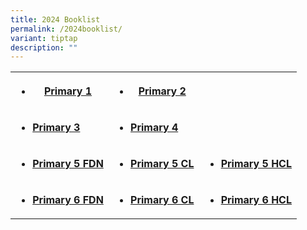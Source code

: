 ```yaml
---
title: 2024 Booklist
permalink: /2024booklist/
variant: tiptap
description: ""
---
```

<p></p><p></p><table><tbody><tr><th rowspan="1" colspan="1"><ul data-tight="true" class="tight"><li><p><strong><a href="/files/2024 Booklist/2024_P1_Booklist.pdf" rel="noopener noreferrer nofollow" target="_blank">Primary 1</a></strong></p></li></ul></th><th rowspan="1" colspan="1"><ul data-tight="true" class="tight"><li><p><strong><a href="/files/2024 Booklist/PCS_P2_BOOKLIST_2024.pdf" rel="noopener noreferrer nofollow" target="_blank">Primary 2</a></strong></p></li></ul></th><th rowspan="1" colspan="1"><p></p></th></tr><tr><td rowspan="1" colspan="1"><ul data-tight="true" class="tight"><li><p><strong><a href="/files/2024 Booklist/PCS_P3_BOOKLIST_2024.pdf" rel="noopener noreferrer nofollow" target="_blank">Primary 3</a></strong></p></li></ul></td><td rowspan="1" colspan="1"><ul data-tight="true" class="tight"><li><p><strong><a href="/files/2024 Booklist/PCS_P4_BOOKLIST_2024.pdf" rel="noopener noreferrer nofollow" target="_blank">Primary 4</a></strong></p></li></ul></td><td rowspan="1" colspan="1"><p></p></td></tr><tr><td rowspan="1" colspan="1"><ul data-tight="true" class="tight"><li><p><strong><a href="/files/2024 Booklist/PCS_P5__FDN__BOOKLIST_2024.pdf" rel="noopener noreferrer nofollow" target="_blank">Primary 5 FDN</a></strong></p></li></ul></td><td rowspan="1" colspan="1"><ul data-tight="true" class="tight"><li><p><strong><a href="/files/2024 Booklist/PCS_P5__CL__BOOKLIST_2024.pdf" rel="noopener noreferrer nofollow" target="_blank">Primary 5 CL</a></strong></p></li></ul></td><td rowspan="1" colspan="1"><ul data-tight="true" class="tight"><li><p><strong><a href="/files/2024 Booklist/PCS_P5__HCL__BOOKLIST_2024.pdf" rel="noopener noreferrer nofollow" target="_blank">Primary 5 HCL</a></strong></p></li></ul></td></tr><tr><td rowspan="1" colspan="1"><ul data-tight="true" class="tight"><li><p><strong><a href="/files/2024 Booklist/PCS_P6__FDN__BOOKLIST_2024.pdf" rel="noopener noreferrer nofollow" target="_blank">Primary 6 FDN</a></strong></p></li></ul></td><td rowspan="1" colspan="1"><ul data-tight="true" class="tight"><li><p><strong><a href="/files/2024 Booklist/PCS_P6__CL__BOOKLIST_2024.pdf" rel="noopener noreferrer nofollow" target="_blank">Primary 6 CL</a></strong></p></li></ul></td><td rowspan="1" colspan="1"><ul data-tight="true" class="tight"><li><p><strong><a href="/files/2024 Booklist/PCS_P6__HCL__BOOKLIST_2024.pdf" rel="noopener noreferrer nofollow" target="_blank">Primary 6 HCL</a></strong></p></li></ul></td></tr></tbody></table><p></p>